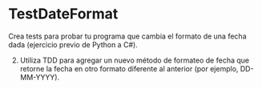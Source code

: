 # TestDateFormat

Crea tests para probar tu programa que cambia el formato de una fecha dada (ejercicio previo de Python a C#). 

2. Utiliza TDD para agregar un nuevo método de formateo de fecha que retorne la fecha en otro formato diferente al anterior (por ejemplo, DD-MM-YYYY).

